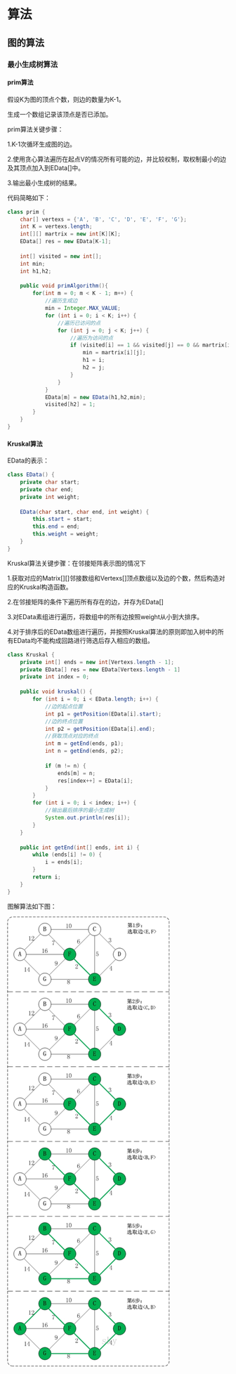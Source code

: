 # 算法

## 图的算法

### 最小生成树算法

#### prim算法

假设K为图的顶点个数，则边的数量为K-1。

生成一个数组记录该顶点是否已添加。

prim算法关键步骤：

1.K-1次循环生成图的边。

2.使用贪心算法遍历在起点V的情况所有可能的边，并比较权制，取权制最小的边及其顶点加入到EData[]中。

3.输出最小生成树的结果。

代码简略如下：

```java
class prim {
    char[] vertexs = {'A', 'B', 'C', 'D', 'E', 'F', 'G'};
    int K = vertexs.length;
    int[][] martrix = new int[K][K];
    EData[] res = new EData[K-1];

    int[] visited = new int[];
    int min;
    int h1,h2;
    
    public void primAlgorithm(){
        for(int m = 0; m < K - 1; m++) {
            //遍历生成边
            min = Integer.MAX_VALUE;
            for (int i = 0; i < K; i++) {
                //遍历已访问的点
                for (int j = 0; j < K; j++) {
                    //遍历为访问的点
                    if (visited[i] == 1 && visited[j] == 0 && martrix[i][j] < min){
                        min = martrix[i][j];
                        h1 = i;
                        h2 = j;
                    }
                }
            }
            EData[m] = new EData(h1,h2,min);
            visited[h2] = 1;
        }
    }
}
```

#### Kruskal算法

EData的表示：

```java
class EData() {
    private char start;
    private char end;
    private int weight;

    EData(char start, char end, int weight) {
        this.start = start;
        this.end = end;
        this.weight = weight;
    }
}
```

Kruskal算法关键步骤：在邻接矩阵表示图的情况下

1.获取对应的Matrix[][]邻接数组和Vertexs[]顶点数组以及边的个数，然后构造对应的Kruskal构造函数。

2.在邻接矩阵的条件下遍历所有存在的边，并存为EData[]

3.对EData素组进行遍历，将数组中的所有边按照weight从小到大排序。

4.对于排序后的EData数组进行遍历，并按照Kruskal算法的原则即加入树中的所有EData均不能构成回路进行筛选后存入相应的数组。

```java
class Kruskal {
    private int[] ends = new int[Vertexs.length - 1];
    private EData[] res = new EData[Vertexs.length - 1]
    private int index = 0;

    public void kruskal() {
        for (int i = 0; i < EData.length; i++) {
            //边的起点位置
            int p1 = getPosition(EData[i].start);
            //边的终点位置
            int p2 = getPosition(EData[i].end);
            //获取顶点对应的终点
            int m = getEnd(ends, p1);
            int n = getEnd(ends, p2);

            if (m != n) {
                ends[m] = n;
                res[index++] = EData[i];
            }
        }
        for (int i = 0; i < index; i++) {
            //输出最后排序的最小生成树
            System.out.println(res[i]);
        }
    }

    public int getEnd(int[] ends, int i) {
        while (ends[i] != 0) {
            i = ends[i];
        }
        return i;
    }
}
```

图解算法如下图：

![Kruskal算法图解](images/KruskalDetail.png)

